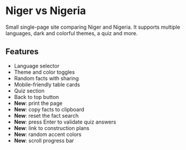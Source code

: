 # Niger vs Nigeria

Small single-page site comparing Niger and Nigeria. It supports multiple languages, dark and colorful themes, a quiz and more.

## Features
- Language selector
- Theme and color toggles
- Random facts with sharing
- Mobile-friendly table cards
- Quiz section
- Back to top button
- **New**: print the page
- **New**: copy facts to clipboard
- **New**: reset the fact search
- **New**: press Enter to validate quiz answers
- **New**: link to construction plans
- **New**: random accent colors
- **New**: scroll progress bar
